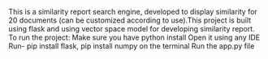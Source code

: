 This is a similarity report search engine, developed to display similarity for 20 documents (can be customized according to use).This project is built using flask and using vector space model for developing similarity report.
To run the project:
Make sure you have python install
Open it using any IDE
Run- pip install flask, pip install numpy on the terminal
Run the app.py file 
